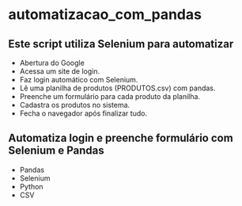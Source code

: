 # automatizacao_com_pandas

## Este script utiliza Selenium para automatizar
- Abertura do Google
- Acessa um site de login.
- Faz login automático com Selenium.
- Lê uma planilha de produtos (PRODUTOS.csv) com pandas.
- Preenche um formulário para cada produto da planilha.
- Cadastra os produtos no sistema.
- Fecha o navegador após finalizar tudo.

## Automatiza login e preenche formulário com Selenium e Pandas
- Pandas 
- Selenium 
- Python
- CSV
